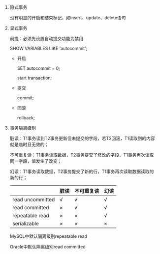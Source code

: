 1. 隐式事务

   没有明显的开启和结束标记，如insert、update、delete语句

2. 显式事务

   前提：必须先设置自动提交功能为禁用

   SHOW VARIABLES LIKE 'autocommit';

   * 开启

     SET autocommit = 0;

     start transaction;

   * 提交

     commit;

   * 回滚

     rollback;

3. 事务隔离级别

   脏读：T1事务读到T2事务更新但未提交的字段，若T2回滚，T1读取到的内容就是临时且无效的；

   不可重复读：T1事务读取数据，T2事务提交了修改的字段，T1事务再次读取同一字段，值发生了改变；

   幻读：T1事务读取数据，T2事务提交了新的行，T1事务再次读取数据读取的新的行；

   |                  | 脏读 | 不可重复读 | 幻读 |
   | ---------------- | ---- | ---------- | ---- |
   | read uncommitted | √    | √          | √    |
   | read committed   | ×    | √          | √    |
   | repeatable read  | ×    | ×          | √    |
   | serializable     | ×    | ×          | ×    |

   MySQL中默认隔离级别repeatable read

   Oracle中默认隔离级别read committed

   

   

